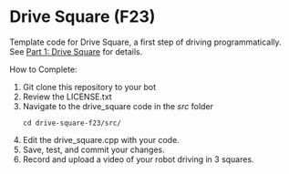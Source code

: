 # Drive Square (F23)

Template code for Drive Square, a first step of driving programmatically.
See [Part 1: Drive Square](https://hellorob.org/projects/p1#sec_square) for details.

How to Complete:
1. Git clone this repository to your bot
2. Review the LICENSE.txt
3. Navigate to the drive_square code in the *src* folder
   ```
   cd drive-square-f23/src/
   ```
4. Edit the drive_square.cpp with your code.
5. Save, test, and commit your changes.
6. Record and upload a video of your robot driving in 3 squares. 
